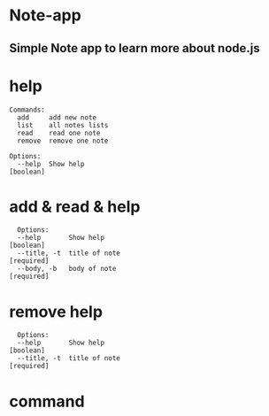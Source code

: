 # Note-app
## Simple Note app to learn more about node.js

# help
```
Commands:
  add     add new note
  list    all notes lists
  read    read one note
  remove  remove one note

Options:
  --help  Show help                                                    [boolean]
```
  # add & read &  help
```
  Options:
  --help       Show help                                               [boolean]
  --title, -t  title of note                                          [required]
  --body, -b   body of note                                           [required]
```
  # remove help
```
  Options:
  --help       Show help                                               [boolean]
  --title, -t  title of note                                          [required]
```
  # command 
  

